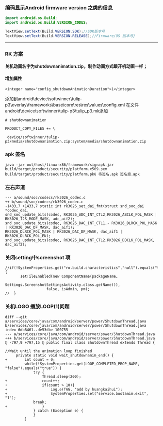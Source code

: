 ### **编码显示Android firmware version 之类的信息**
```java
import android.os.Build;
import android.os.Build.VERSION_CODES;

TextView.setText(Build.VERSION.SDK);//SDK版本号 
TextView.setText(Build.VERSION.RELEASE);//Firmware/OS 版本号}
```
---

### RK 方案

#### 关机动画名字为shutdownanimation.zip，制作动画方式跟开机动画一样；
#### 增加属性 

```
<integer name="config_shutdownAnimationDuration">1</integer>
```
添加到android\device\softwinner\tulip-p3\overlay\frameworks\base\core\res\res\values\config.xml
在文件android\device\softwinner\tulip-p3\tulip_p3.mk添加
```
# shutdownanimation

PRODUCT_COPY_FILES += \
    
 device/softwinner/tulip-p3/media/shutdownanimation.zip:system/media/shutdownanimation.zip 
```
### apk 签名
```
java -jar out/host/linux-x86/framework/signapk.jar build/target/product/security/platform.x509.pem build/target/product/security/platform.pk8 待签名.apk 签名后.apk
```

### 左右声道

```
--- a/sound/soc/codecs/rk3026_codec.c
++ b/sound/soc/codecs/rk3026_codec.c
-1433,7 +1433,7 static int rk3026_set_dai_fmt(struct snd_soc_dai *codec_dai,
snd_soc_update_bits(codec, RK3026_ADC_INT_CTL2,RK3026_ABCLK_POL_MASK | RK3026_I2S_MODE_MASK, adc_aif2);
snd_soc_update_bits(codec, RK3026_DAC_INT_CTL1,- RK3026_DLRCK_POL_MASK | RK3026_DAC_DF_MASK, dac_aif1);
RK3026_DLRCK_POL_MASK | RK3026_DAC_DF_MASK, dac_aif1 | RK3026_DLRCK_POL_EN);
snd_soc_update_bits(codec, RK3026_DAC_INT_CTL2,RK3026_DBCLK_POL_MASK, dac_aif2);
```    
    
### 关闭setting中screenshot 项
```
//if(!SystemProperties.get("ro.build.characteristics","null").equals("tablet")) {
       setTileEnabled(new ComponentName(packageName,
                   Settings.ScreenshotSettingsActivity.class.getName()),
                   false, isAdmin, pm);
//  }
 ```

### 关机LOGO  播放LOOP(1)问题

```
diff --git a/services/core/java/com/android/server/power/ShutdownThread.java b/services/core/java/com/android/server/power/ShutdownThread.java
index 6db8461..de53dbe 100755
--- a/services/core/java/com/android/server/power/ShutdownThread.java
+++ b/services/core/java/com/android/server/power/ShutdownThread.java
@ -797,9 +797,15 @ public final class ShutdownThread extends Thread {

//Wait until the animation loop finished
     private static void wait_shutdownanim_end() {
+        int count = 0;
         while(!SystemProperties.get(LOOP_COMPLETED_PROP_NAME, "false").equals("true")) {
             try {
                 Thread.sleep(200);
+                count++;
+                if(count > 10){
+                    Log.e(TAG, "add by huangkaihui");
+                    SystemProperties.set("service.bootanim.exit", "1");
		     break;
+                }
             } catch (Exception e) {
             }
         }
```   
